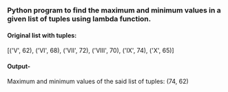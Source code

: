 ### Python program to find the maximum and minimum values in a given list of tuples using lambda function.

#### Original list with tuples:
[('V', 62), ('VI', 68), ('VII', 72), ('VIII', 70), ('IX', 74), ('X', 65)]

#### Output-
Maximum and minimum values of the said list of tuples:
(74, 62)
